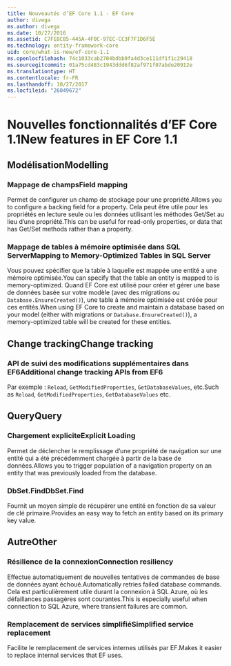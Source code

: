 ```yaml
---
title: Nouveautés d’EF Core 1.1 - EF Core
author: divega
ms.author: divega
ms.date: 10/27/2016
ms.assetid: C7FE8C85-445A-4F0C-97EC-CC3F7F1D6F5E
ms.technology: entity-framework-core
uid: core/what-is-new/ef-core-1.1
ms.openlocfilehash: 74c1033cab2704bdbb9fa4d3ce111df1f1c29418
ms.sourcegitcommit: 01a75cd483c1943ddd6f82af971f07abde20912e
ms.translationtype: HT
ms.contentlocale: fr-FR
ms.lasthandoff: 10/27/2017
ms.locfileid: "26049672"
---
```

# <a name="new-features-in-ef-core-11"></a><span data-ttu-id="7e39f-102">Nouvelles fonctionnalités d’EF Core 1.1</span><span class="sxs-lookup"><span data-stu-id="7e39f-102">New features in EF Core 1.1</span></span>

## <a name="modelling"></a><span data-ttu-id="7e39f-103">Modélisation</span><span class="sxs-lookup"><span data-stu-id="7e39f-103">Modelling</span></span>
### <a name="field-mapping"></a><span data-ttu-id="7e39f-104">Mappage de champs</span><span class="sxs-lookup"><span data-stu-id="7e39f-104">Field mapping</span></span>
<span data-ttu-id="7e39f-105">Permet de configurer un champ de stockage pour une propriété.</span><span class="sxs-lookup"><span data-stu-id="7e39f-105">Allows you to configure a backing field for a property.</span></span> <span data-ttu-id="7e39f-106">Cela peut être utile pour les propriétés en lecture seule ou les données utilisant les méthodes Get/Set au lieu d’une propriété.</span><span class="sxs-lookup"><span data-stu-id="7e39f-106">This can be useful for read-only properties, or data that has Get/Set methods rather than a property.</span></span>
### <a name="mapping-to-memory-optimized-tables-in-sql-server"></a><span data-ttu-id="7e39f-107">Mappage de tables à mémoire optimisée dans SQL Server</span><span class="sxs-lookup"><span data-stu-id="7e39f-107">Mapping to Memory-Optimized Tables in SQL Server</span></span>
<span data-ttu-id="7e39f-108">Vous pouvez spécifier que la table à laquelle est mappée une entité a une mémoire optimisée.</span><span class="sxs-lookup"><span data-stu-id="7e39f-108">You can specify that the table an entity is mapped to is memory-optimized.</span></span> <span data-ttu-id="7e39f-109">Quand EF Core est utilisé pour créer et gérer une base de données basée sur votre modèle (avec des migrations ou `Database.EnsureCreated()`), une table à mémoire optimisée est créée pour ces entités.</span><span class="sxs-lookup"><span data-stu-id="7e39f-109">When using EF Core to create and maintain a database based on your model (either with migrations or `Database.EnsureCreated()`), a memory-optimized table will be created for these entities.</span></span>

## <a name="change-tracking"></a><span data-ttu-id="7e39f-110">Change tracking</span><span class="sxs-lookup"><span data-stu-id="7e39f-110">Change tracking</span></span>
### <a name="additional-change-tracking-apis-from-ef6"></a><span data-ttu-id="7e39f-111">API de suivi des modifications supplémentaires dans EF6</span><span class="sxs-lookup"><span data-stu-id="7e39f-111">Additional change tracking APIs from EF6</span></span>
<span data-ttu-id="7e39f-112">Par exemple : `Reload`, `GetModifiedProperties`, `GetDatabaseValues`, etc.</span><span class="sxs-lookup"><span data-stu-id="7e39f-112">Such as `Reload`, `GetModifiedProperties`, `GetDatabaseValues` etc.</span></span>

## <a name="query"></a><span data-ttu-id="7e39f-113">Query</span><span class="sxs-lookup"><span data-stu-id="7e39f-113">Query</span></span>
### <a name="explicit-loading"></a><span data-ttu-id="7e39f-114">Chargement explicite</span><span class="sxs-lookup"><span data-stu-id="7e39f-114">Explicit Loading</span></span>
<span data-ttu-id="7e39f-115">Permet de déclencher le remplissage d’une propriété de navigation sur une entité qui a été précédemment chargée à partir de la base de données.</span><span class="sxs-lookup"><span data-stu-id="7e39f-115">Allows you to trigger population of a navigation property on an entity that was previously loaded from the database.</span></span>
### <a name="dbsetfind"></a><span data-ttu-id="7e39f-116">DbSet.Find</span><span class="sxs-lookup"><span data-stu-id="7e39f-116">DbSet.Find</span></span>
<span data-ttu-id="7e39f-117">Fournit un moyen simple de récupérer une entité en fonction de sa valeur de clé primaire.</span><span class="sxs-lookup"><span data-stu-id="7e39f-117">Provides an easy way to fetch an entity based on its primary key value.</span></span>

## <a name="other"></a><span data-ttu-id="7e39f-118">Autre</span><span class="sxs-lookup"><span data-stu-id="7e39f-118">Other</span></span>
### <a name="connection-resiliency"></a><span data-ttu-id="7e39f-119">Résilience de la connexion</span><span class="sxs-lookup"><span data-stu-id="7e39f-119">Connection resiliency</span></span>
<span data-ttu-id="7e39f-120">Effectue automatiquement de nouvelles tentatives de commandes de base de données ayant échoué.</span><span class="sxs-lookup"><span data-stu-id="7e39f-120">Automatically retries failed database commands.</span></span> <span data-ttu-id="7e39f-121">Cela est particulièrement utile durant la connexion à SQL Azure, où les défaillances passagères sont courantes.</span><span class="sxs-lookup"><span data-stu-id="7e39f-121">This is especially useful when connection to SQL Azure, where transient failures are common.</span></span>
### <a name="simplified-service-replacement"></a><span data-ttu-id="7e39f-122">Remplacement de services simplifié</span><span class="sxs-lookup"><span data-stu-id="7e39f-122">Simplified service replacement</span></span>
<span data-ttu-id="7e39f-123">Facilite le remplacement de services internes utilisés par EF.</span><span class="sxs-lookup"><span data-stu-id="7e39f-123">Makes it easier to replace internal services that EF uses.</span></span>
